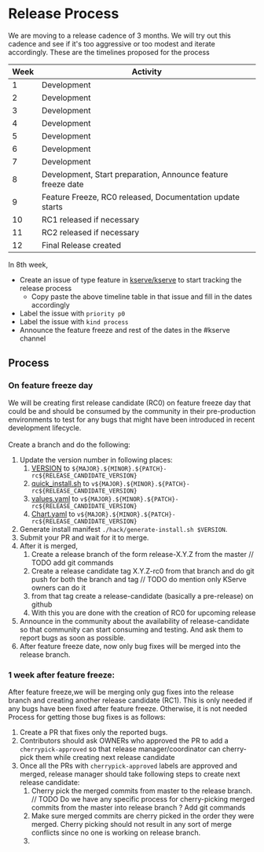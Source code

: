 # Release Process

We are moving to a release cadence of 3 months. We will try out this cadence and see if it's too aggressive or too modest and iterate accordingly.
These are the timelines proposed for the process

| Week | Activity                                                     |
|------|--------------------------------------------------------------|
| 1    | Development                                                  |
| 2    | Development                                                  |
| 3    | Development                                                  |
| 4    | Development                                                  |
| 5    | Development                                                  |
| 6    | Development                                                  |
| 7    | Development                                                  |
| 8    | Development, Start preparation, Announce feature freeze date |
| 9    | Feature Freeze, RC0 released, Documentation update starts    |
| 10   | RC1 released if necessary                                    |
| 11   | RC2 released if necessary                                    |
| 12   | Final Release created                                        |



In 8th week,
- Create an issue of type feature in [kserve/kserve](https://github.com/kserve/kserve) to start tracking the release process
    - Copy paste the above timeline table in that issue and fill in the dates accordingly
- Label the issue with `priority p0`
- Label the issue with `kind process`
- Announce the feature freeze and rest of the dates in the #kserve channel


## Process
### On feature freeze day
We will be creating first release candidate (RC0) on feature freeze day that could be and should be consumed by the community in their pre-production environments to test for any
bugs that might have been introduced in recent development lifecycle.</br></br>
Create a branch and do the following:
1. Update the version number in following places:
    1. [VERSION](../python/VERSION) to `${MAJOR}.${MINOR}.${PATCH}-rc${RELEASE_CANDIDATE_VERSION}`
    2. [quick_install.sh](../hack/quick_install.sh#L35) to `v${MAJOR}.${MINOR}.${PATCH}-rc${RELEASE_CANDIDATE_VERSION}`
    3. [values.yaml](../charts/kserve/values.yaml#L2) to `v${MAJOR}.${MINOR}.${PATCH}-rc${RELEASE_CANDIDATE_VERSION}`
    4. [Chart.yaml](../charts/kserve/Chart.yaml#L3) to `v${MAJOR}.${MINOR}.${PATCH}-rc${RELEASE_CANDIDATE_VERSION}`
2. Generate install manifest `./hack/generate-install.sh $VERSION`.
3. Submit your PR and wait for it to merge.
4. After it is merged,
    1. Create a release branch of the form release-X.Y.Z from the master // TODO add git commands
    2. Create a release candidate tag X.Y.Z-rc0 from that branch and do git push for both the branch and tag // TODO do mention only KServe owners can do it
    3. from that tag create a release-candidate (basically a pre-release) on github
    4. With this you are done with the creation of RC0 for upcoming release
5. Announce in the community about the availability of release-candidate so that community can start consuming and testing. And ask them to report bugs as soon as possible.
6. After feature freeze date, now only bug fixes will be merged into the release branch.

### 1 week after feature freeze:
After feature freeze,we will be merging only gug fixes into the release branch and creating another release candidate (RC1).
This is only needed if any bugs have been fixed after feature freeze. Otherwise, it is not needed
Process for getting those bug fixes is as follows:
1. Create a PR that fixes only the reported bugs.
2. Contributors should ask OWNERs who approved the PR to add a `cherrypick-approved` so that release manager/coordinator can cherry-pick them while creating next release candidate
3. Once all the PRs with `cherrypick-approved` labels are approved and merged, release manager should take following steps to create next release candidate:
    1. Cherry pick the merged commits from master to the release branch. // TODO Do we have any specific process for cherry-picking merged commits from the master into release branch ? Add git commands
    2. Make sure merged commits are cherry picked in the order they were merged. Cherry picking should not result in any sort of merge conflicts since no one is working on release branch.  
    3. 

